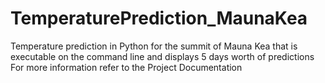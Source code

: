 # TemperaturePrediction_MaunaKea
Temperature prediction in Python for the summit of Mauna Kea that is executable on the command line and displays 5 days worth of predictions 
For more information refer to the Project Documentation
